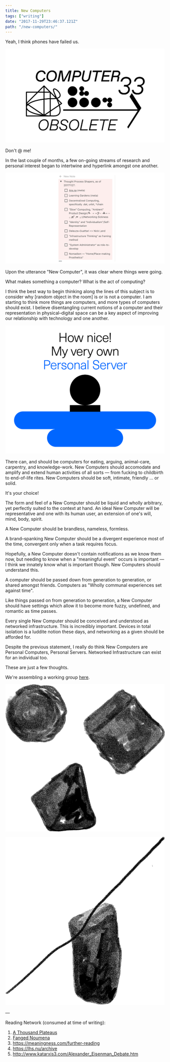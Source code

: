 ```yaml
---
title: New Computers
tags: ["writing"]
date: "2017-11-29T23:46:37.121Z"
path: "/new-computers/"
---
```


Yeah, I think phones have failed us.

![Computer Obsolete](./1.png)

Don't @ me!

In the last couple of months, a few on-going streams of research and personal interest began to intertwine and hyperlink amongst one another.

![Thought Process Shapers as of Recent Times](./2.png)

Upon the utterance "New Computer", it was clear where things were going.

What makes something a computer? What is the act of computing?

I think the best way to begin thinking along the lines of this subject is to consider why [random object in the room] is or is not a computer. I am starting to think more things are computers, and more types of computers should exist. I believe disentangling current notions of a computer and their representation in physical–digital space can be a key aspect of improving our relationship with technology and one another.

![Personal Server](./3.png)

There can, and should be computers for eating, arguing, animal-care, carpentry, and knowledge-work. New Computers should accomodate and amplify and extend human activities of all sorts — from fucking to childbirth to end-of-life rites. New Computers should be soft, intimate, friendly ... or solid.

It's your choice!

The form and feel of a New Computer should be liquid and wholly arbitrary, yet perfectly suited to the context at hand. An ideal New Computer will be representative and one with its human user, an extension of one's will, mind, body, spirit. 

A New Computer should be brandless, nameless, formless. 

A brand–spanking New Computer should be a divergent experience most of the time, convergent only when a task requires focus. 

Hopefully, a New Computer doesn't contain notifications as we know them now, but needing to know when a "meaningful event" occurs is important — I think we innately know what is important though. New Computers should understand this.

A computer should be passed down from generation to generation, or shared amongst friends. Computers as "Wholly communal experiences set against time".

Like things passed on from generation to generation, a New Computer should have settings which allow it to become more fuzzy, undefined, and romantic as time passes.

Every single New Computer should be conceived and understood as networked infrastructure. This is incredibly important. Devices in total isolation is a luddite notion these days, and networking as a given should be afforded for.

Despite the previous statement, I really do think New Computers are Personal Computers, Personal Servers. Networked Infrastructure can exist for an individual too.

These are just a few thoughts. 

We're assembling a working group [here](https://www.are.na/edouard-u/new-computer-working-group).

![New Computers](./4.png)

![New Computer Support Structures](./5.png)

—

Reading Network (consumed at time of writing):

1. [A Thousand Plateaus](https://www.are.na/edouard-u/a-thousand-plateaus)
2. [Fanged Noumena](https://www.are.na/edouard-u/fanged-noumena)
3. https://meaningness.com/further-reading
4. https://lhs.nu/archive
5. http://www.katarxis3.com/Alexander_Eisenman_Debate.htm